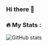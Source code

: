 ### Hi there 👋




### :fire: My Stats :
![GitHub stats](https://github-readme-stats.vercel.app/api?username=nguyen-huong&show_icons=true&theme=radical)
